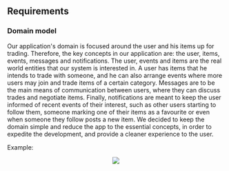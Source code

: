 
## Requirements

### Domain model

Our application's domain is focused around the user and his items up for trading. Therefore, the key concepts in our application are: the user, items, events, messages and notifications. The user, events and items are the real world entities that our system is interested in. A user has items that he intends to trade with someone, and he can also arrange events where more users may join and trade items of a certain category. Messages are to be the main means of communication between users, where they can discuss trades and negotiate items. Finally, notifications are meant to keep the user informed of recent events of their interest, such as other users starting to follow them, someone marking one of their items as a favourite or even when someone they follow posts a new item. We decided to keep the domain simple and reduce the app to the essential concepts, in order to expedite the development, and provide a cleaner experience to the user. 

Example:
 <p align="center" justify="center">
  <img src="https://user-images.githubusercontent.com/64654433/224508778-6dba2aeb-d0c3-4d09-9bdb-e228f37fda2f.png"/>
</p>
